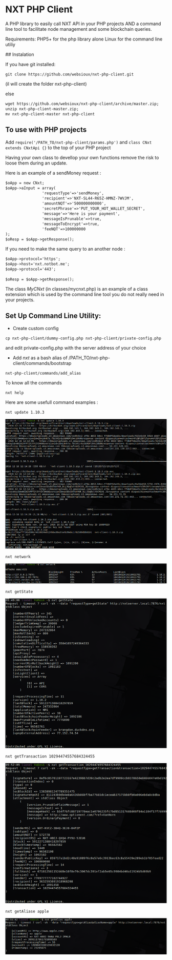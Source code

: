 # NXT PHP Client

A PHP library to easily call NXT API in your PHP projects AND a command line tool to facilitate node management and some blockchain queries.

Requirements: PHP5+ for the php library alone
Linux for the command line utiliy

## Instalation

If you have git installed:

```	
git clone https://github.com/websioux/nxt-php-client.git
```
(il will create the folder nxt-php-client)

else

```
wget https://github.com/websioux/nxt-php-client/archive/master.zip;
unzip nxt-php-client-master.zip; 
mv nxt-php-client-master nxt-php-client
```

## To use with PHP projects

Add `require('/PATH_TO/nxt-php-client/params.php')` and  `class CNxt extends CNxtApi {}` to the top of your PHP project

Having your own class to devellop your own functions remove the risk to loose them during an update.

Here is an example of a sendMoney request :

```
$oApp = new CNxt;
$oApp->aInput = array(
				'requestType'=>'sendMoney',
				'recipient'=>'NXT-SL44-R65Z-HMNZ-7WVJM',
				'amountNQT'=>'500000000000',
				'secretPhrase'=>'PUT_YOUR_HOT_WALLET_SECRET',
				'message'=>'Here is your payment',
				'messageIsPrunable'=>true,
				'messageToEncrypt'=>true,
				'feeNQT'=>100000000				
);
$oResp = $oApp->getResponse();
```

If you need to make the same query to an another node :

```
$oApp->protocol='https';
$oApp->host='nxt.notbot.me';
$oApp->protocol='443';

$oResp = $oApp->getResponse();
```

The class *MyCNxt* (in classes/mycnxt.php) is an example of a class extension which is used by 
the command line tool you do not really need in your projects.

## Set Up Command Line Utility:

* Create custom config

```
cp nxt-php-client/dummy-config.php nxt-php-client/private-config.php
```
and edit private-config.php with the server address of your choice

* Add *nxt* as a bash alias of /PATH_TO/nxt-php-client/commands/bootstrap

```
nxt-php-client/commands/add_alias
```

To know all the commands

```
nxt help 
```

Here are some usefull command examples :

```
nxt update 1.10.3
```
![cli update](img/cli-update.png)

```
nxt network
```
![cli network](img/cli-network.png)

```
nxt getState
```
![cli getState](img/cli-getState.png)

```
nxt getTransaction 10294474557684324455
```
![cli getTransaction](img/cli-getTransaction.png)

```
nxt getAliase apple
```
![cli getAlias](img/cli-getAlias.png)


